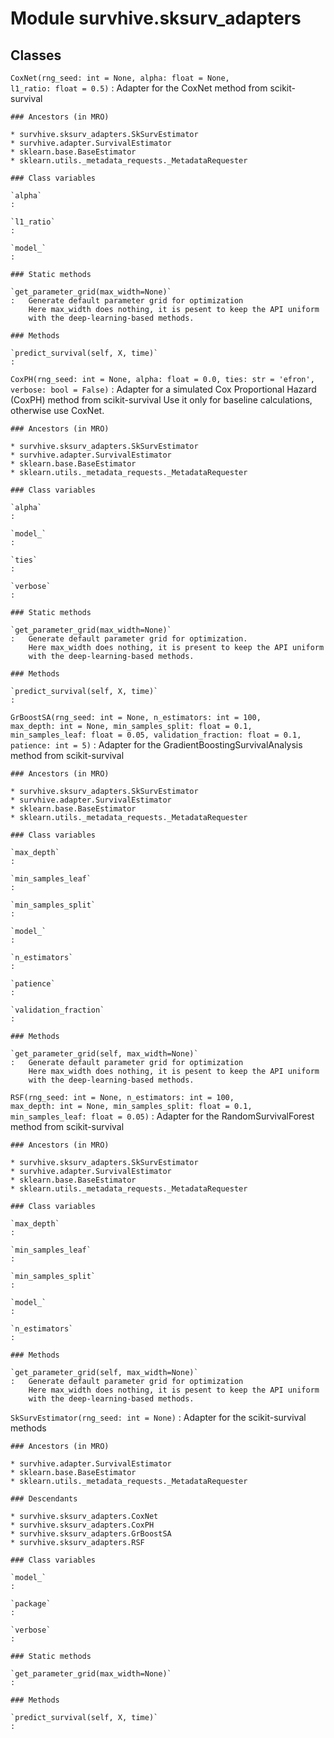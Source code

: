 Module survhive.sksurv_adapters
===============================

Classes
-------

`CoxNet(rng_seed: int = None, alpha: float = None, l1_ratio: float = 0.5)`
:   Adapter for the CoxNet method from scikit-survival

    ### Ancestors (in MRO)

    * survhive.sksurv_adapters.SkSurvEstimator
    * survhive.adapter.SurvivalEstimator
    * sklearn.base.BaseEstimator
    * sklearn.utils._metadata_requests._MetadataRequester

    ### Class variables

    `alpha`
    :

    `l1_ratio`
    :

    `model_`
    :

    ### Static methods

    `get_parameter_grid(max_width=None)`
    :   Generate default parameter grid for optimization
        Here max_width does nothing, it is pesent to keep the API uniform
        with the deep-learning-based methods.

    ### Methods

    `predict_survival(self, X, time)`
    :

`CoxPH(rng_seed: int = None, alpha: float = 0.0, ties: str = 'efron', verbose: bool = False)`
:   Adapter for a simulated Cox Proportional Hazard (CoxPH) method from scikit-survival
    Use it only for baseline calculations, otherwise use CoxNet.

    ### Ancestors (in MRO)

    * survhive.sksurv_adapters.SkSurvEstimator
    * survhive.adapter.SurvivalEstimator
    * sklearn.base.BaseEstimator
    * sklearn.utils._metadata_requests._MetadataRequester

    ### Class variables

    `alpha`
    :

    `model_`
    :

    `ties`
    :

    `verbose`
    :

    ### Static methods

    `get_parameter_grid(max_width=None)`
    :   Generate default parameter grid for optimization.
        Here max_width does nothing, it is present to keep the API uniform
        with the deep-learning-based methods.

    ### Methods

    `predict_survival(self, X, time)`
    :

`GrBoostSA(rng_seed: int = None, n_estimators: int = 100, max_depth: int = None, min_samples_split: float = 0.1, min_samples_leaf: float = 0.05, validation_fraction: float = 0.1, patience: int = 5)`
:   Adapter for the GradientBoostingSurvivalAnalysis method from scikit-survival

    ### Ancestors (in MRO)

    * survhive.sksurv_adapters.SkSurvEstimator
    * survhive.adapter.SurvivalEstimator
    * sklearn.base.BaseEstimator
    * sklearn.utils._metadata_requests._MetadataRequester

    ### Class variables

    `max_depth`
    :

    `min_samples_leaf`
    :

    `min_samples_split`
    :

    `model_`
    :

    `n_estimators`
    :

    `patience`
    :

    `validation_fraction`
    :

    ### Methods

    `get_parameter_grid(self, max_width=None)`
    :   Generate default parameter grid for optimization
        Here max_width does nothing, it is pesent to keep the API uniform
        with the deep-learning-based methods.

`RSF(rng_seed: int = None, n_estimators: int = 100, max_depth: int = None, min_samples_split: float = 0.1, min_samples_leaf: float = 0.05)`
:   Adapter for the RandomSurvivalForest method from scikit-survival

    ### Ancestors (in MRO)

    * survhive.sksurv_adapters.SkSurvEstimator
    * survhive.adapter.SurvivalEstimator
    * sklearn.base.BaseEstimator
    * sklearn.utils._metadata_requests._MetadataRequester

    ### Class variables

    `max_depth`
    :

    `min_samples_leaf`
    :

    `min_samples_split`
    :

    `model_`
    :

    `n_estimators`
    :

    ### Methods

    `get_parameter_grid(self, max_width=None)`
    :   Generate default parameter grid for optimization
        Here max_width does nothing, it is pesent to keep the API uniform
        with the deep-learning-based methods.

`SkSurvEstimator(rng_seed: int = None)`
:   Adapter for the scikit-survival methods

    ### Ancestors (in MRO)

    * survhive.adapter.SurvivalEstimator
    * sklearn.base.BaseEstimator
    * sklearn.utils._metadata_requests._MetadataRequester

    ### Descendants

    * survhive.sksurv_adapters.CoxNet
    * survhive.sksurv_adapters.CoxPH
    * survhive.sksurv_adapters.GrBoostSA
    * survhive.sksurv_adapters.RSF

    ### Class variables

    `model_`
    :

    `package`
    :

    `verbose`
    :

    ### Static methods

    `get_parameter_grid(max_width=None)`
    :

    ### Methods

    `predict_survival(self, X, time)`
    :